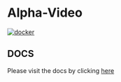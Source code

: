 # Alpha-Video


                                                                             
                                                                             
                                                                                                              

[![docker](https://github.com/unofficial-skills/youtube-alexa-python/actions/workflows/docker-package.yml/badge.svg)](https://github.com/unofficial-skills/youtube-alexa-python/actions/workflows/docker-package.yml)




## DOCS

Please visit the docs by clicking [here](https://alpha-video.andrewstech.me/)

